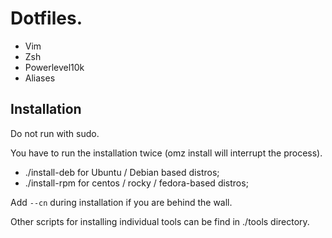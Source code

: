 # Dotfiles.

- Vim
- Zsh
- Powerlevel10k
- Aliases

## Installation

Do not run with sudo.

You have to run the installation twice (omz install will interrupt the process).

- ./install-deb for Ubuntu / Debian based distros;
- ./install-rpm for centos / rocky / fedora-based distros;

Add `--cn` during installation if you are behind the wall.

Other scripts for installing individual tools can be find in ./tools directory.